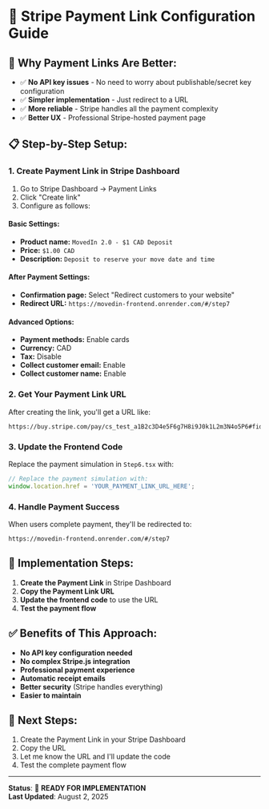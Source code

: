 # 🔗 **Stripe Payment Link Configuration Guide**

## 🎯 **Why Payment Links Are Better:**

- ✅ **No API key issues** - No need to worry about publishable/secret key configuration
- ✅ **Simpler implementation** - Just redirect to a URL
- ✅ **More reliable** - Stripe handles all the payment complexity
- ✅ **Better UX** - Professional Stripe-hosted payment page

## 📋 **Step-by-Step Setup:**

### **1. Create Payment Link in Stripe Dashboard**

1. Go to Stripe Dashboard → Payment Links
2. Click "Create link"
3. Configure as follows:

#### **Basic Settings:**
- **Product name:** `MovedIn 2.0 - $1 CAD Deposit`
- **Price:** `$1.00 CAD`
- **Description:** `Deposit to reserve your move date and time`

#### **After Payment Settings:**
- **Confirmation page:** Select "Redirect customers to your website"
- **Redirect URL:** `https://movedin-frontend.onrender.com/#/step7`

#### **Advanced Options:**
- **Payment methods:** Enable cards
- **Currency:** CAD
- **Tax:** Disable
- **Collect customer email:** Enable
- **Collect customer name:** Enable

### **2. Get Your Payment Link URL**

After creating the link, you'll get a URL like:
```
https://buy.stripe.com/pay/cs_test_a1B2c3D4e5F6g7H8i9J0k1L2m3N4o5P6#fidkdWxOYHwnPydUbWthZmhhT25EOW4TfE9WTHRzbVcyWXAxV2FpdWNaTjE0PW9PTVdTPXZ1WrJkRjA0TjE0PW15NXZxZCo1ZGRIR0s0TjE0PWFYR1dGQllQYW5YQ2JiO1Y9ZGNHRm0PZ2FVRm9LQ7dnYGBVZ2%2FVZ2t3YGBSBWp0YGU%2FY2U9Z1pXZGZyaW9JZFxcZm9xd2VgV2BrZ2VoYFpJZ3BjclxcWmZdcXdcXFh4WXJ0c1pIZml0aT1gYTF2Q2FSVnF3cVp2cGp2V2ZXZFxcZ0BtdnFvZmhAZ0BZcHlaVlNmZ3FgPWN2X2FAPWN2X29ZPWN2X2FIZml2aT1gbXZvZmhoQGdAWWxJVEVTXW1JZE1LUVpVTmVJYFlQVg%3D%3D
```

### **3. Update the Frontend Code**

Replace the payment simulation in `Step6.tsx` with:

```javascript
// Replace the payment simulation with:
window.location.href = 'YOUR_PAYMENT_LINK_URL_HERE';
```

### **4. Handle Payment Success**

When users complete payment, they'll be redirected to:
```
https://movedin-frontend.onrender.com/#/step7
```

## 🔧 **Implementation Steps:**

1. **Create the Payment Link** in Stripe Dashboard
2. **Copy the Payment Link URL**
3. **Update the frontend code** to use the URL
4. **Test the payment flow**

## ✅ **Benefits of This Approach:**

- **No API key configuration needed**
- **No complex Stripe.js integration**
- **Professional payment experience**
- **Automatic receipt emails**
- **Better security** (Stripe handles everything)
- **Easier to maintain**

## 🚀 **Next Steps:**

1. Create the Payment Link in your Stripe Dashboard
2. Copy the URL
3. Let me know the URL and I'll update the code
4. Test the complete payment flow

---

**Status**: 🔧 **READY FOR IMPLEMENTATION**  
**Last Updated**: August 2, 2025 